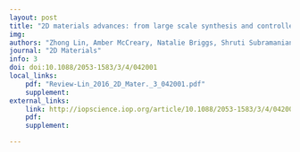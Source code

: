```yaml
---
layout: post
title: "2D materials advances: from large scale synthesis and controlled heterostructures to improved characterization techniques, defects and applications"
img:
authors: "Zhong Lin, Amber McCreary, Natalie Briggs, Shruti Subramanian, Kehao Zhang, Yifan Sun, Xufan Li, Nicholas J Borys, Hongtao Yuan, Susan K Fullerton-Shirey, Alexey Chernikov, Hui Zhao, Stephen McDonnell, Aaron M Lindenberg, Kai Xiao, Brian J LeRoy, Marija Drndić, James C M Hwang, Jiwoong Park, Manish Chhowalla, Raymond E Schaak, Ali Javey, Mark C Hersam, Joshua Robinson, and Mauricio Terrones"
journal: "2D Materials"
info: 3
doi: doi:10.1088/2053-1583/3/4/042001
local_links:
    pdf: "Review-Lin_2016_2D_Mater._3_042001.pdf"
    supplement:
external_links:
    link: http://iopscience.iop.org/article/10.1088/2053-1583/3/4/042001
    pdf:
    supplement:

---
```


<!--more-->
